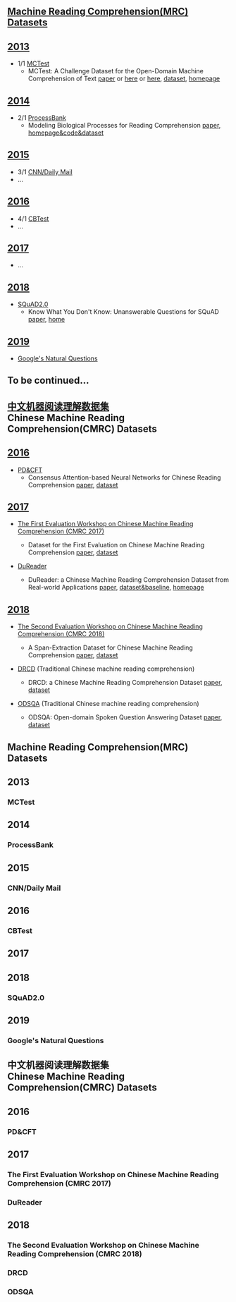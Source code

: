 ## [Machine Reading Comprehension(MRC) Datasets](#mrc) 

## [2013](#2013)
* 1/1 [MCTest](#MCTest)
  * MCTest: A Challenge Dataset for the Open-Domain Machine Comprehension of Text [paper](https://mattr1.github.io/mctest/MCTest_EMNLP2013.pdf) or [here](https://www.microsoft.com/en-us/research/wp-content/uploads/2016/11/MCTest_EMNLP2013.pdf) or [here](http://aclweb.org/anthology/D13-1020), [dataset](https://mattr1.github.io/mctest/data.html), [homepage](https://mattr1.github.io/mctest/index.html)


## [2014](#2014)
* 2/1 [ProcessBank](#ProcessBank)
  * Modeling Biological Processes for Reading Comprehension [paper](https://nlp.stanford.edu/pubs/berant-srikumar-manning-emnlp14.pdf), [homepage&code&dataset](https://nlp.stanford.edu/software/bioprocess/)

## [2015](#2015)
* 3/1 [CNN/Daily Mail](#CNNDailyMail)
* ...

## [2016](#2016)
* 4/1 [CBTest](#CBTest)
* ...

## [2017](#2017)
* ...

## [2018](#2018)
* [SQuAD2.0](#SQuAD2.0)
  * Know What You Don't Know: Unanswerable Questions for SQuAD [paper](https://arxiv.org/abs/1806.03822), [home](https://rajpurkar.github.io/SQuAD-explorer/)


## [2019](#2019)
* [Google's Natural Questions](#NQ)

## To be continued...

###

## [中文机器阅读理解数据集](#cmrc) <br> Chinese Machine Reading Comprehension(CMRC) Datasets

## [2016](#c2016)
* [PD&CFT](#PDCFT)
  * Consensus Attention-based Neural Networks for Chinese Reading Comprehension [paper](https://arxiv.org/abs/1607.02250), [dataset](https://github.com/ymcui/Chinese-RC-Dataset)

## [2017](#c2017)
* [The First Evaluation Workshop on Chinese Machine Reading Comprehension (CMRC 2017)](#CMRC2017) 
  * Dataset for the First Evaluation on Chinese Machine Reading Comprehension [paper](https://arxiv.org/abs/1709.08299), [dataset](https://github.com/ymcui/cmrc2017)

* [DuReader](#DuReader)
  * DuReader: a Chinese Machine Reading Comprehension Dataset from Real-world Applications [paper](https://arxiv.org/abs/1711.05073), [dataset&baseline](https://github.com/baidu/DuReader), [homepage](https://ai.baidu.com/broad/subordinate?dataset=dureader)

## [2018](#c2018)
* [The Second Evaluation Workshop on Chinese Machine Reading Comprehension (CMRC 2018)](CMRC2018)
  * A Span-Extraction Dataset for Chinese Machine Reading Comprehension [paper](https://arxiv.org/abs/1810.07366), [dataset](https://github.com/ymcui/cmrc2018)

* [DRCD](#DRCD) (Traditional Chinese machine reading comprehension)
  * DRCD: a Chinese Machine Reading Comprehension Dataset [paper](https://arxiv.org/abs/1806.00920), [dataset](https://github.com/DRCSolutionService/DRCD)
* [ODSQA](#ODSQA) (Traditional Chinese machine reading comprehension)
  * ODSQA: Open-domain Spoken Question Answering Dataset [paper](https://arxiv.org/abs/1808.02280), [dataset](https://github.com/chiahsuan156/ODSQA)

###

## <span id="mrc">Machine Reading Comprehension(MRC) Datasets</span>

## <span id="2013">2013</span>

### <span id="MCTest">MCTest</span>

## <span id="2014">2014</span>

### <span id="ProcessBank">ProcessBank</span>

## <span id="20153">2015</span>

### <span id="CNNDailyMail">CNN/Daily Mail</span>

## <span id="2016">2016</span>

### <span id="CBTest">CBTest</span>

## <span id="2017">2017</span>



## <span id="2018">2018</span>

### <span id="SQuAD2.0">SQuAD2.0</span>

## <span id="2019">2019</span>

### <span id="NQ">Google's Natural Questions</span>

## <span id="cmrc">中文机器阅读理解数据集</span> <br> Chinese Machine Reading Comprehension(CMRC) Datasets

## <span id="c2016">2016</span>

### <span id="PDCFT">PD&CFT</span>

## <span id="c2017">2017</span>

### <span id="CMRC2017">The First Evaluation Workshop on Chinese Machine Reading Comprehension (CMRC 2017)</span>

### <span id="DuReader">DuReader</span>

## <span id="c2018">2018</span>

### <span id="CMRC2018">The Second Evaluation Workshop on Chinese Machine Reading Comprehension (CMRC 2018)</span>

### <span id="DRCD">DRCD</span>

### <span id="ODSQA">ODSQA</span>
